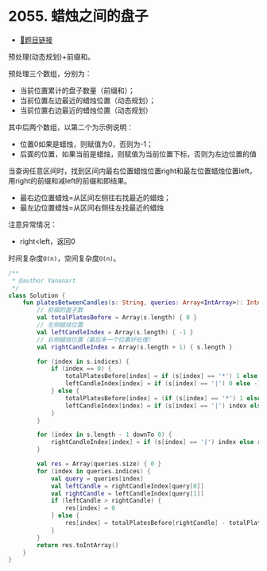 # 2055. 蜡烛之间的盘子

- [🔗题目链接](https://leetcode-cn.com/problems/plates-between-candles/)

预处理(动态规划)+前缀和。

预处理三个数组，分别为：

- 当前位置累计的盘子数量（前缀和）；
- 当前位置左边最近的蜡烛位置（动态规划）；
- 当前位置右边最近的蜡烛位置（动态规划）

其中后两个数组，以第二个为示例说明：

- 位置0如果是蜡烛，则赋值为0，否则为-1；
- 后面的位置，如果当前是蜡烛，则赋值为当前位置下标，否则为左边位置的值

当查询任意区间时，找到区间内最右位置蜡烛位置right和最左位置蜡烛位置left，用right的前缀和减left的前缀和即结果。

- 最右边位置蜡烛=从区间左侧往右找最近的蜡烛；
- 最左边位置蜡烛=从区间右侧往左找最近的蜡烛

注意异常情况：

- right<left，返回0

时间复杂度`O(n)`，空间复杂度`O(n)`。

```kotlin
/**
 * @author Yananart
 */
class Solution {
    fun platesBetweenCandles(s: String, queries: Array<IntArray>): IntArray {
        // 前缀的盘子数
        val totalPlatesBefore = Array(s.length) { 0 }
        // 左侧蜡烛位置
        val leftCandleIndex = Array(s.length) { -1 }
        // 右侧蜡烛位置（最后多一个位置好处理）
        val rightCandleIndex = Array(s.length + 1) { s.length }

        for (index in s.indices) {
            if (index == 0) {
                totalPlatesBefore[index] = if (s[index] == '*') 1 else 0
                leftCandleIndex[index] = if (s[index] == '|') 0 else -1
            } else {
                totalPlatesBefore[index] = (if (s[index] == '*') 1 else 0) + totalPlatesBefore[index - 1]
                leftCandleIndex[index] = if (s[index] == '|') index else leftCandleIndex[index - 1]
            }
        }

        for (index in s.length - 1 downTo 0) {
            rightCandleIndex[index] = if (s[index] == '|') index else rightCandleIndex[index + 1]
        }

        val res = Array(queries.size) { 0 }
        for (index in queries.indices) {
            val query = queries[index]
            val leftCandle = rightCandleIndex[query[0]]
            val rightCandle = leftCandleIndex[query[1]]
            if (leftCandle > rightCandle) {
                res[index] = 0
            } else {
                res[index] = totalPlatesBefore[rightCandle] - totalPlatesBefore[leftCandle]
            }
        }
        return res.toIntArray()
    }
}
```